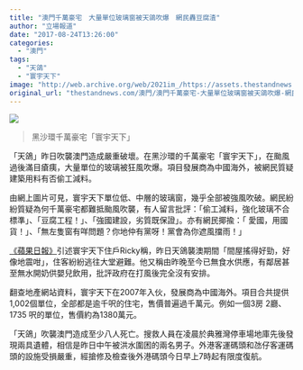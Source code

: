 ```yaml
---
title: "澳門千萬豪宅　大量單位玻璃窗被天鴿吹爆　網民轟豆腐渣"
author: "立場報道"
date: "2017-08-24T13:26:00"
categories:
  - "澳門"
tags:
  - "天鴿"
  - "寰宇天下"
image: "http://web.archive.org/web/2021im_/https://assets.thestandnews.com/media/photos/MACAU-WAN-01_8Aibc.png"
original_url: "thestandnews.com/澳門/澳門千萬豪宅-大量單位玻璃窗被天鴿吹爆-網民轟豆腐渣"
---
```

![](http://web.archive.org/web/2021im_/https://assets.thestandnews.com/media/photos/MACAU-WAN-01_8Aibc.png)
> 黑沙環千萬豪宅「寰宇天下」

「天鴿」昨日吹襲澳門造成嚴重破壞。在黑沙環的千萬豪宅「寰宇天下」，在颱風過後滿目瘡痍，大量單位的玻璃被狂風吹爆。項目發展商為中國海外，被網民質疑建築用料有否偷工減料。

由網上圖片可見，寰宇天下單位低、中層的玻璃窗，幾乎全部被強風吹破。網民紛紛質疑為何千萬豪宅都難抵颱風吹襲，有人留言批評：「偷工減料，強化玻璃不合標準」、「豆腐工程！」、「強國建設，劣質既保證」。亦有網民揶揄：「 愛國，用國貨！」、「無左隻窗有咩問題？你地仲有黨呀！黨會為你遮風擋雨！」

[《蘋果日報》](http://web.archive.org/web/20211229132505/http://hkm.appledaily.com/detail.php?guid=57120868&category_guid=6996647&category=instant&issue=20170824)引述寰宇天下住戶Ricky稱，昨日天鴿襲澳期間「間屋搖得好勁，好像地震咁」，住客紛紛逃往大堂避難。他又稱由昨晚至今已無食水供應，有鄰居甚至無水開奶供嬰兒飲用，批評政府在打風後完全沒有安排。

翻查地產網站資料，寰宇天下在2007年入伙，發展商為中國海外。項目合共提供1,002個單位，全部都是逾千呎的住宅，售價普遍過千萬元。例如一個3房 2廳、1735 呎的單位，售價約為1380萬元。

「天鴿」吹襲澳門造成至少八人死亡。搜救人員在凌晨於典雅灣停車場地庫先後發現兩具遺體，相信是昨日中午被洪水圍困的兩名男子。外港客運碼頭和氹仔客運碼頭的設施受損嚴重，經搶修及檢查後外港碼頭今日早上7時起有限度復航。